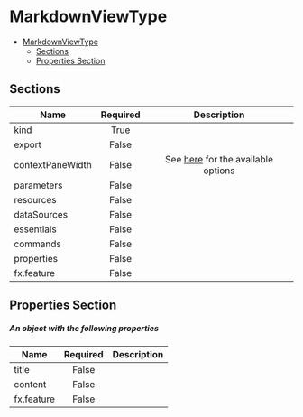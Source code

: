 <a name="markdownviewtype"></a>
# MarkdownViewType
* [MarkdownViewType](#markdownviewtype)
    * [Sections](#markdownviewtype-sections)
    * [Properties Section](#markdownviewtype-properties-section)

<a name="markdownviewtype-sections"></a>
## Sections
| Name | Required | Description
| ---|:--:|:--:|
|kind|True|
|export|False|
|contextPaneWidth|False|See [here](dx-enum-contextPaneWidth.md ) for the available options
|parameters|False|
|resources|False|
|dataSources|False|
|essentials|False|
|commands|False|
|properties|False|
|fx.feature|False|
<a name="markdownviewtype-properties-section"></a>
## Properties Section
<a name="markdownviewtype-properties-section-an-object-with-the-following-properties"></a>
##### An object with the following properties
| Name | Required | Description
| ---|:--:|:--:|
|title|False|
|content|False|
|fx.feature|False|
